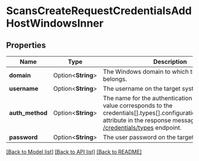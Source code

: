 # ScansCreateRequestCredentialsAddHostWindowsInner

## Properties

Name | Type | Description | Notes
------------ | ------------- | ------------- | -------------
**domain** | Option<**String**> | The Windows domain to which the username belongs. | [optional]
**username** | Option<**String**> | The username on the target system. | [optional]
**auth_method** | Option<**String**> | The name for the authentication method. This value corresponds to the credentials[].types[].configuration[].options[].id attribute in the response message for the [GET /credentials/types](/reference#credentials-list-credential-types) endpoint. | [optional]
**password** | Option<**String**> | The user password on the target system. | [optional]

[[Back to Model list]](../README.md#documentation-for-models) [[Back to API list]](../README.md#documentation-for-api-endpoints) [[Back to README]](../README.md)


